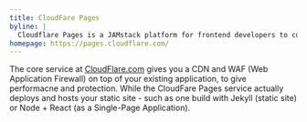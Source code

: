 ```yaml
---
title: CloudFare Pages
byline: |
  Cloudflare Pages is a JAMstack platform for frontend developers to collaborate and deploy websites.
homepage: https://pages.cloudflare.com/
---
```


The core service at [CloudFlare.com](https://cloudflare.com/) gives you a CDN and WAF (Web Application Firewall) on top of your existing application, to give performacne and protection. While the CloudFare Pages service actually deploys and hosts your static site - such as one build with Jekyll (static site) or Node + React (as a Single-Page Application).
